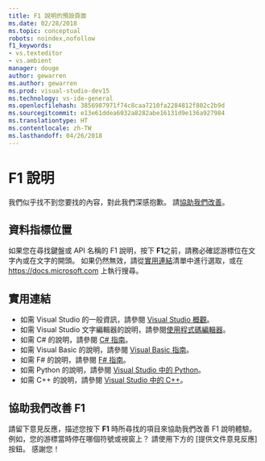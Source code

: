 ```yaml
---
title: F1 說明的預設頁面
ms.date: 02/28/2018
ms.topic: conceptual
robots: noindex,nofollow
f1_keywords:
- vs.texteditor
- vs.ambient
manager: douge
author: gewarren
ms.author: gewarren
ms.prod: visual-studio-dev15
ms.technology: vs-ide-general
ms.openlocfilehash: 3856987971f74c8caa7210fa2284812f802c2b9d
ms.sourcegitcommit: e13e61ddea6032a8282abe16131d9e136a927984
ms.translationtype: HT
ms.contentlocale: zh-TW
ms.lasthandoff: 04/26/2018
---
```

# F1 說明

我們似乎找不到您要找的內容，對此我們深感抱歉。 請[協助我們改善](#help-us-improve-f1)。

## 資料指標位置

如果您在尋找鍵盤或 API 名稱的 F1 說明，按下 **F1**之前，請務必確認游標位在文字內或在文字的開頭。 如果仍然無效，請從[實用連結](#useful-links)清單中進行選取，或在 https://docs.microsoft.com 上執行搜尋。

## 實用連結

- 如需 Visual Studio 的一般資訊，請參閱 [Visual Studio 概觀](../../ide/visual-studio-ide.md)。
- 如需 Visual Studio 文字編輯器的說明，請參閱[使用程式碼編輯器](../../ide/writing-code-in-the-code-and-text-editor.md)。
- 如需 C# 的說明，請參閱 [C# 指南](/dotnet/csharp/index)。
- 如需 Visual Basic 的說明，請參閱 [Visual Basic 指南](/dotnet/visual-basic/)。
- 如需 F# 的說明，請參閱 [F# 指南](/dotnet/fsharp/)。
- 如需 Python 的說明，請參閱 [Visual Studio 中的 Python](../../python/overview-of-python-tools-for-visual-studio.md)。
- 如需 C++ 的說明，請參閱 [Visual Studio 中的 C++](/cpp/visual-cpp-in-visual-studio)。

## 協助我們改善 F1

請留下意見反應，描述您按下 **F1** 時所尋找的項目來協助我們改善 F1 說明體驗。 例如，您的游標當時停在哪個符號或視窗上？ 請使用下方的 [提供文件意見反應] 按鈕。 感謝您！
